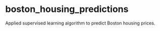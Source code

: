 # boston_housing_predictions
Applied supervised learning algorithm to predict Boston housing prices.
